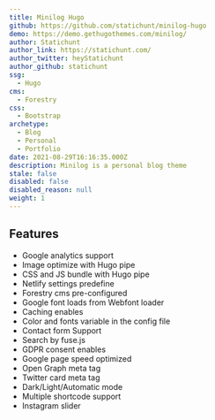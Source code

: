 ```yaml
---
title: Minilog Hugo
github: https://github.com/statichunt/minilog-hugo
demo: https://demo.gethugothemes.com/minilog/
author: Statichunt
author_link: https://statichunt.com/
author_twitter: heyStatichunt
author_github: statichunt
ssg:
  - Hugo
cms:
  - Forestry
css:
  - Bootstrap
archetype:
  - Blog
  - Personal
  - Portfolio
date: 2021-08-29T16:16:35.000Z
description: Minilog is a personal blog theme
stale: false
disabled: false
disabled_reason: null
weight: 1
---
```


## Features

- Google analytics support
- Image optimize with Hugo pipe
- CSS and JS bundle with Hugo pipe
- Netlify settings predefine
- Forestry cms pre-configured
- Google font loads from Webfont loader
- Caching enables
- Color and fonts variable in the config file
- Contact form Support
- Search by fuse.js
- GDPR consent enables
- Google page speed optimized
- Open Graph meta tag
- Twitter card meta tag
- Dark/Light/Automatic mode
- Multiple shortcode support
- Instagram slider
